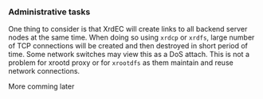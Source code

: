 ### Administrative tasks

One thing to consider is that XrdEC will create links to all backend server nodes at the same time.
When doing so using `xrdcp` or `xrdfs`, large number of TCP connections will be created and then
destroyed in short period of time. Some network switches may view this as a DoS attach. This is not
a problem for xrootd proxy or for `xrootdfs` as them maintain and reuse network connections.

More comming later
